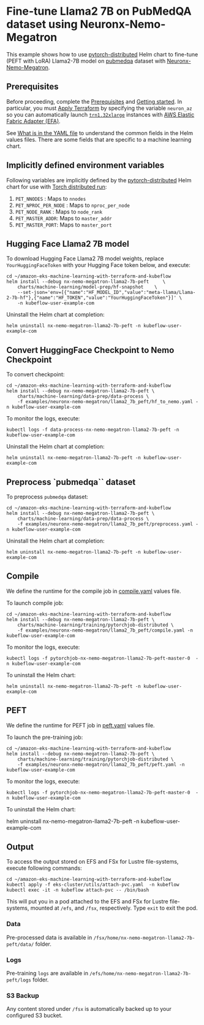 # Fine-tune Llama2 7B on PubMedQA dataset using Neuronx-Nemo-Megatron

This example shows how to use [pytorch-distributed](../../../charts/machine-learning/training/pytorchjob-elastic/Chart.yaml) Helm chart to fine-tune (PEFT with LoRA) Llama2-7B model on [pubmedqa](https://github.com/pubmedqa/pubmedqa/tree/master) dataset with [Neuronx-Nemo-Megatron](https://github.com/aws-neuron/neuronx-nemo-megatron).

## Prerequisites

Before proceeding, complete the [Prerequisites](../../../README.md#prerequisites) and [Getting started](../../../README.md#getting-started). In particular, you must [Apply Terraform](../../../README.md#apply-terraform) by specifying the variable `neuron_az` so you can automatically launch [`trn1.32xlarge`](https://aws.amazon.com/ec2/instance-types/trn1/) instances with [AWS Elastic Fabric Adapter (EFA)](https://aws.amazon.com/hpc/efa/).

See [What is in the YAML file](../../../README.md#what-is-in-the-yaml-file) to understand the common fields in the Helm values files. There are some fields that are specific to a machine learning chart.


## Implicitly defined environment variables

Following variables are implicitly defined by the [pytorch-distributed](../../../charts/machine-learning/training/pytorchjob-distributed/Chart.yaml) Helm chart for use with [Torch distributed run](https://github.com/pytorch/pytorch/blob/main/torch/distributed/run.py):

1. `PET_NNODES` : Maps to `nnodes`
2. `PET_NPROC_PER_NODE` : Maps to `nproc_per_node` 
3. `PET_NODE_RANK` : Maps to `node_rank` 
4. `PET_MASTER_ADDR`: Maps to `master_addr` 
5. `PET_MASTER_PORT`: Maps to `master_port`

## Hugging Face Llama2 7B model

To download Hugging Face Llama2 7B model weights, replace `YourHuggingFaceToken` with your Hugging Face token below, and execute:

    cd ~/amazon-eks-machine-learning-with-terraform-and-kubeflow
    helm install --debug nx-nemo-megatron-llama2-7b-peft     \
        charts/machine-learning/model-prep/hf-snapshot    \
        --set-json='env=[{"name":"HF_MODEL_ID","value":"meta-llama/Llama-2-7b-hf"},{"name":"HF_TOKEN","value":"YourHuggingFaceToken"}]' \
        -n kubeflow-user-example-com

Uninstall the Helm chart at completion:

    helm uninstall nx-nemo-megatron-llama2-7b-peft -n kubeflow-user-example-com

## Convert HuggingFace Checkpoint to Nemo Checkpoint

To convert checkpoint:

    cd ~/amazon-eks-machine-learning-with-terraform-and-kubeflow
    helm install --debug nx-nemo-megatron-llama2-7b-peft \
        charts/machine-learning/data-prep/data-process \
        -f examples/neuronx-nemo-megatron/llama2_7b_peft/hf_to_nemo.yaml -n kubeflow-user-example-com

To monitor the logs, execute:

    kubectl logs -f data-process-nx-nemo-megatron-llama2-7b-peft -n kubeflow-user-example-com

Uninstall the Helm chart at completion:

    helm uninstall nx-nemo-megatron-llama2-7b-peft -n kubeflow-user-example-com

## Preprocess `pubmedqa`` dataset

To preprocess `pubmedqa` dataset:

    cd ~/amazon-eks-machine-learning-with-terraform-and-kubeflow
    helm install --debug nx-nemo-megatron-llama2-7b-peft \
        charts/machine-learning/data-prep/data-process \
        -f examples/neuronx-nemo-megatron/llama2_7b_peft/preprocess.yaml -n kubeflow-user-example-com


Uninstall the Helm chart at completion:

    helm uninstall nx-nemo-megatron-llama2-7b-peft -n kubeflow-user-example-com

## Compile

We define the runtime for the compile job in [compile.yaml](./compile.yaml) values file. 

To launch compile job:

    cd ~/amazon-eks-machine-learning-with-terraform-and-kubeflow
    helm install --debug nx-nemo-megatron-llama2-7b-peft \
        charts/machine-learning/training/pytorchjob-distributed \
        -f examples/neuronx-nemo-megatron/llama2_7b_peft/compile.yaml -n kubeflow-user-example-com

To monitor the logs, execute:

    kubectl logs -f pytorchjob-nx-nemo-megatron-llama2-7b-peft-master-0  -n kubeflow-user-example-com

To uninstall the Helm chart:

    helm uninstall nx-nemo-megatron-llama2-7b-peft -n kubeflow-user-example-com

## PEFT

We define the runtime for PEFT job in [peft.yaml](./peft.yaml) values file. 

To launch the pre-training job:

    cd ~/amazon-eks-machine-learning-with-terraform-and-kubeflow
    helm install --debug nx-nemo-megatron-llama2-7b-peft \
        charts/machine-learning/training/pytorchjob-distributed \
        -f examples/neuronx-nemo-megatron/llama2_7b_peft/peft.yaml -n kubeflow-user-example-com

To monitor the logs, execute:

    kubectl logs -f pytorchjob-nx-nemo-megatron-llama2-7b-peft-master-0  -n kubeflow-user-example-com

To uninstall the Helm chart:

   helm uninstall nx-nemo-megatron-llama2-7b-peft -n kubeflow-user-example-com

## Output

To access the output stored on EFS and FSx for Lustre file-systems, execute following commands:

    cd ~/amazon-eks-machine-learning-with-terraform-and-kubeflow
    kubectl apply -f eks-cluster/utils/attach-pvc.yaml  -n kubeflow
    kubectl exec -it -n kubeflow attach-pvc -- /bin/bash


This will put you in a pod attached to the  EFS and FSx for Lustre file-systems, mounted at `/efs`, and `/fsx`, respectively. Type `exit` to exit the pod.

### Data

Pre-processed data is available in `/fsx/home/nx-nemo-megatron-llama2-7b-peft/data/` folder.

### Logs

Pre-training `logs` are available in `/efs/home/nx-nemo-megatron-llama2-7b-peft/logs` folder. 

### S3 Backup

Any content stored under `/fsx` is automatically backed up to your configured S3 bucket.